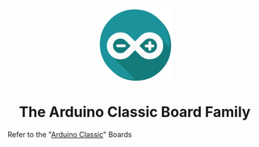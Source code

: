 <div align="center">
  <p><a href="https://www.arduino.cc/"><img alt="arduino-icon" src="../../media/hardware/arduino/arduino.svg" width="150px"/></a></p>
  <h1>The Arduino Classic Board Family</h1>
</div>

Refer to the "[Arduino Classic](https://www.arduino.cc/en/hardware#classic-family)" Boards